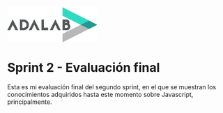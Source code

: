 ![Adalab](_src/assets/images/logo-adalab-80px.png)
# Sprint 2 - Evaluación final
Esta es mi evaluación final del segundo sprint, en el que se muestran los conocimientos adquiridos hasta este momento sobre Javascript, principalmente.
